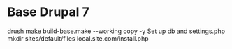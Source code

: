 # Base Drupal 7
drush make build-base.make --working copy -y
Set up db and settings.php
mkdir sites/default/files
local.site.com/install.php

